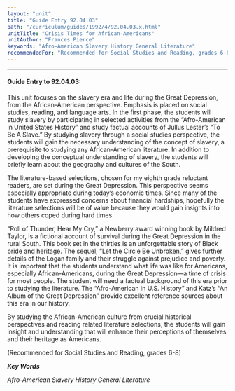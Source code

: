 ```yaml
---
layout: "unit"
title: "Guide Entry 92.04.03"
path: "/curriculum/guides/1992/4/92.04.03.x.html"
unitTitle: "Crisis Times for African-Americans"
unitAuthor: "Frances Pierce"
keywords: "Afro-American Slavery History General Literature"
recommendedFor: "Recommended for Social Studies and Reading, grades 6-8"
---
```

<body>
<hr/>
<h4>
Guide Entry to 92.04.03:
</h4>
This unit focuses on the slavery era and life during the Great Depression, from the African-American perspective. Emphasis is placed on social studies, reading, and language arts. In the first phase, the students will study slavery by participating in selected activities from the “Afro-American in United States History” and study factual accounts of Jullus Lester’s “To Be A Slave.” By studying slavery through a social studies perspective, the students will gain the necessary understanding of the concept of slavery, a prerequisite to studying any African-American literature. In addition to developing the conceptual understanding of slavery, the students will briefly learn about the geography and cultures of the South.
<p>
The literature-based selections, chosen for my eighth grade reluctant readers, are set during the Great Depression. This perspective seems especially appropriate during today’s economic times. Since many of the students have expressed concerns about financial hardships, hopefully the literature selections will be of value because they would gain insights into how others coped during hard times.
</p>
<p>
“Roll of Thunder, Hear My Cry,” a Newberry award winning book by Mildred Taylor, is a fictional account of survival during the Great Depression in the rural South. This book set in the thirties is an unforgettable story of Black pride and heritage. The sequel, “Let the Circle Be Unbroken,” gives further details of the Logan family and their struggle against prejudice and poverty. It is important that the students understand what life was like for Americans, especially African-Americans, during the Great Depression—a time of crisis for most people. The student will need a factual background of this era prior to studying the literature. The “Afro-American in U.S. History” and Katz’s “An Album of the Great Depression” provide excellent reference sources about this era in our history.
</p>
<p>
By studying the African-American culture from crucial historical perspectives and reading related literature selections, the students will gain insight and understanding that will enhance their perceptions of themselves and their heritage as Americans.
</p>
<p>
(Recommended for Social Studies and Reading, grades 6-8)
</p>
<p>
<b>
<i>
Key Words
</i>
</b>
<br/>
</p>
<p>
<i>
Afro-American Slavery History General Literature
</i>
</p>
</body>